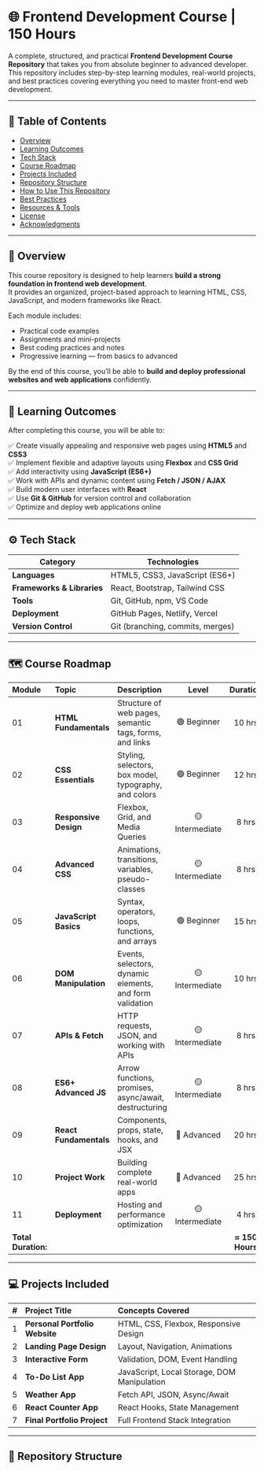 # 🌐 Frontend Development Course | 150 Hours

A complete, structured, and practical **Frontend Development Course Repository** that takes you from absolute beginner to advanced developer.  
This repository includes step-by-step learning modules, real-world projects, and best practices covering everything you need to master front-end web development.

---

## 📘 Table of Contents
- [Overview](#-overview)
- [Learning Outcomes](#-learning-outcomes)
- [Tech Stack](#-tech-stack)
- [Course Roadmap](#-course-roadmap)
- [Projects Included](#-projects-included)
- [Repository Structure](#-repository-structure)
- [How to Use This Repository](#-how-to-use-this-repository)
- [Best Practices](#-best-practices)
- [Resources & Tools](#-resources--tools)
- [License](#-license)
- [Acknowledgments](#-acknowledgments)

---

## 🧠 Overview
This course repository is designed to help learners **build a strong foundation in frontend web development**.  
It provides an organized, project-based approach to learning HTML, CSS, JavaScript, and modern frameworks like React.

Each module includes:
- Practical code examples  
- Assignments and mini-projects  
- Best coding practices and notes  
- Progressive learning — from basics to advanced  

By the end of this course, you’ll be able to **build and deploy professional websites and web applications** confidently.

---

## 🎯 Learning Outcomes
After completing this course, you will be able to:

✅ Create visually appealing and responsive web pages using **HTML5** and **CSS3**  
✅ Implement flexible and adaptive layouts using **Flexbox** and **CSS Grid**  
✅ Add interactivity using **JavaScript (ES6+)**  
✅ Work with APIs and dynamic content using **Fetch / JSON / AJAX**  
✅ Build modern user interfaces with **React**  
✅ Use **Git & GitHub** for version control and collaboration  
✅ Optimize and deploy web applications online  

---

## ⚙️ Tech Stack
| Category | Technologies |
|-----------|---------------|
| **Languages** | HTML5, CSS3, JavaScript (ES6+) |
| **Frameworks & Libraries** | React, Bootstrap, Tailwind CSS |
| **Tools** | Git, GitHub, npm, VS Code |
| **Deployment** | GitHub Pages, Netlify, Vercel |
| **Version Control** | Git (branching, commits, merges) |

---

## 🗺️ Course Roadmap

| Module | Topic | Description | Level | Duration |
|:-------|:------|:-------------|:------:|:----------:|
| 01 | **HTML Fundamentals** | Structure of web pages, semantic tags, forms, and links | 🟢 Beginner | 10 hrs |
| 02 | **CSS Essentials** | Styling, selectors, box model, typography, and colors | 🟢 Beginner | 12 hrs |
| 03 | **Responsive Design** | Flexbox, Grid, and Media Queries | 🟡 Intermediate | 8 hrs |
| 04 | **Advanced CSS** | Animations, transitions, variables, pseudo-classes | 🟡 Intermediate | 8 hrs |
| 05 | **JavaScript Basics** | Syntax, operators, loops, functions, and arrays | 🟢 Beginner | 15 hrs |
| 06 | **DOM Manipulation** | Events, selectors, dynamic elements, and form validation | 🟡 Intermediate | 10 hrs |
| 07 | **APIs & Fetch** | HTTP requests, JSON, and working with APIs | 🟡 Intermediate | 8 hrs |
| 08 | **ES6+ Advanced JS** | Arrow functions, promises, async/await, destructuring | 🟡 Intermediate | 8 hrs |
| 09 | **React Fundamentals** | Components, props, state, hooks, and JSX | 🔵 Advanced | 20 hrs |
| 10 | **Project Work** | Building complete real-world apps | 🔵 Advanced | 25 hrs |
| 11 | **Deployment** | Hosting and performance optimization | 🟡 Intermediate | 4 hrs |
| **Total Duration:** |  |  |  | **≈ 150 Hours** |

---

## 💻 Projects Included

| # | Project Title | Concepts Covered |
|:-:|:---------------|:----------------|
| 1 | **Personal Portfolio Website** | HTML, CSS, Flexbox, Responsive Design |
| 2 | **Landing Page Design** | Layout, Navigation, Animations |
| 3 | **Interactive Form** | Validation, DOM, Event Handling |
| 4 | **To-Do List App** | JavaScript, Local Storage, DOM Manipulation |
| 5 | **Weather App** | Fetch API, JSON, Async/Await |
| 6 | **React Counter App** | React Hooks, State Management |
| 7 | **Final Portfolio Project** | Full Frontend Stack Integration |

---

## 📁 Repository Structure
